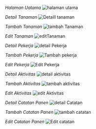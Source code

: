 *Halaman Uatama*
![halaman utama](https://github.com/user-attachments/assets/f7cd604f-d275-4784-b2d3-1e3b7355ed9b)

*Detail Tanaman*
![Detaill tanaman](https://github.com/user-attachments/assets/53ef5148-165f-4e1e-90dd-aaeb5f1a7cb0)

*Tambah Tanaman*
![tambah Tanaman](https://github.com/user-attachments/assets/58a1d06f-3d36-4b40-aecd-2b18d1afc569)

*Edit Tanaman*
![editTanaman](https://github.com/user-attachments/assets/7ceb0a54-5b8b-4a02-91a4-c57cb3220ac0)

*Detail Pekerja*
![detail Pekerja](https://github.com/user-attachments/assets/c8b62e9c-9661-4422-abfc-ec21e10a4ec5)

*Tambah Pekerja*
![Tambah pekerja](https://github.com/user-attachments/assets/e0b64834-0029-4a17-9032-d56cafe14934)

*Edit Pekerja*
![Edit Pekerja](https://github.com/user-attachments/assets/336d650a-b50a-43f7-a493-f0512b8adae1)

*Detail Aktivitas*
![detail aktivitas](https://github.com/user-attachments/assets/641f24ce-cc82-4c85-8711-36fbec6b4baf)

*Tambah Aktivitas*
![tambah aktivitas](https://github.com/user-attachments/assets/d2d8e53d-ab22-4453-b096-da7db37eed8d)

*Edit Aktivitas*
![edit Aktivitas](https://github.com/user-attachments/assets/227b99e0-fa79-47e6-be8c-dd49b910e892)

*Detail Catatan Panen*
![detail Catatan](https://github.com/user-attachments/assets/93414da4-a23f-43a3-9a59-dab57e5b229b)

*Tambah Catatan Panen*
![tambah catatan](https://github.com/user-attachments/assets/eabe7f67-da5d-466f-8096-f774098d05aa)

*Edit Catatan Panen*
![Edit catatan](https://github.com/user-attachments/assets/9cd6a710-090b-49f0-b072-95eaf8f84448)


